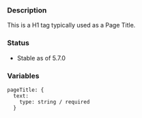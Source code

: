 ### Description
This is a H1 tag typically used as a Page Title.

### Status
* Stable as of 5.7.0

### Variables
~~~
pageTitle: {
  text:
    type: string / required
  }
~~~

